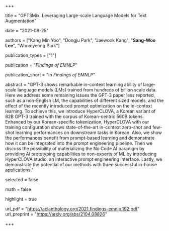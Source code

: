 +++

title = "GPT3Mix: Leveraging Large-scale Language Models for Text Augmentation"

date = "2021-08-25"

authors = ["Kang Min Yoo", "Dongju Park", "Jaewook Kang", "**Sang-Woo Lee**", "Woomyeong Park"]

publication_types = ["1"]

publication = "*Findings of EMNLP*"

publication_short = "In *Findings of EMNLP*"

abstract = "GPT-3 shows remarkable in-context learning ability of large-scale language models (LMs) trained from hundreds of billion scale data. Here we address some remaining issues the GPT-3 paper less reported, such as a non-English LM, the capabilities of different sized models, and the effect of the recently introduced prompt optimization on the in-context learning. To achieve this, we introduce HyperCLOVA, a Korean variant of 82B GPT-3 trained with the corpus of Korean-centric 560B tokens. Enhanced by our Korean-specific tokenization, HyperCLOVA with our training configuration shows state-of-the-art in-context zero-shot and few-shot learning performances on downstream tasks in Korean. Also, we show the performances benefit from prompt-based learning and demonstrate how it can be integrated into the prompt engineering pipeline. Then we discuss the possibility of materializing the No Code AI paradigm by providing AI prototyping capabilities to non-experts of ML by introducing HyperCLOVA studio, an interactive prompt engineering interface. Lastly, we demonstrate the potential of our methods with three successful in-house applications."

selected = false

math = false

highlight = true

url_pdf = "https://aclanthology.org/2021.findings-emnlp.192.pdf"  
url_preprint = "https://arxiv.org/abs/2104.08826"

+++

